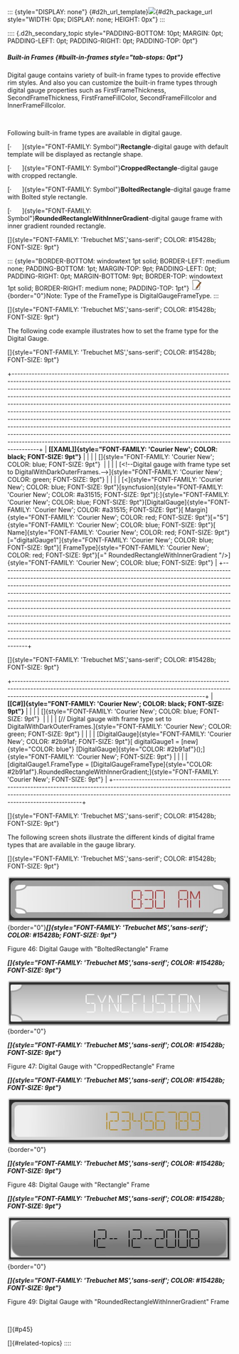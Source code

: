 ::: {style="DISPLAY: none"}
[](ms-xhelp:///?Id=d2h_url_template){#d2h_url_template}![](!package_url!){#d2h_package_url style="WIDTH: 0px; DISPLAY: none; HEIGHT: 0px"}
:::

:::: {.d2h_secondary_topic style="PADDING-BOTTOM: 10pt; MARGIN: 0pt; PADDING-LEFT: 0pt; PADDING-RIGHT: 0pt; PADDING-TOP: 0pt"}
##### Built-in Frames {#built-in-frames style="tab-stops: 0pt"}

Digital gauge contains variety of built-in frame types to provide effective rim styles. And also you can customize the built-in frame types through digital gauge properties such as FirstFrameThickness, SecondFrameThickness, FirstFrameFillColor, SecondFrameFillcolor and InnerFrameFillcolor.

 

Following built-in frame types are available in digital gauge.

[·      ]{style="FONT-FAMILY: Symbol"}**Rectangle**-digital gauge with default template will be displayed as rectangle shape.

[·      ]{style="FONT-FAMILY: Symbol"}**CroppedRectangle**-digital gauge with cropped rectangle.

[·      ]{style="FONT-FAMILY: Symbol"}**BoltedRectangle**-digital gauge frame with Bolted style rectangle.

[·      ]{style="FONT-FAMILY: Symbol"}**RoundedRectangleWithInnerGradient**-digital gauge frame with inner gradient rounded rectangle.

[]{style="FONT-FAMILY: 'Trebuchet MS','sans-serif'; COLOR: #15428b; FONT-SIZE: 9pt"} 

::: {style="BORDER-BOTTOM: windowtext 1pt solid; BORDER-LEFT: medium none; PADDING-BOTTOM: 1pt; MARGIN-TOP: 9pt; PADDING-LEFT: 0pt; PADDING-RIGHT: 0pt; MARGIN-BOTTOM: 9pt; BORDER-TOP: windowtext 1pt solid; BORDER-RIGHT: medium none; PADDING-TOP: 1pt"}
![](ImagesExt/image54_3.jpg){border="0"}Note: Type of the FrameType is DigitalGaugeFrameType.
:::

[]{style="FONT-FAMILY: 'Trebuchet MS','sans-serif'; COLOR: #15428b; FONT-SIZE: 9pt"} 

The following code example illustrates how to set the frame type for the Digital Gauge.

[]{style="FONT-FAMILY: 'Trebuchet MS','sans-serif'; COLOR: #15428b; FONT-SIZE: 9pt"} 

+---------------------------------------------------------------------------------------------------------------------------------------------------------------------------------------------------------------------------------------------------------------------------------------------------------------------------------------------------------------------------------------------------------------------------------------------------------------------------------------------------------------------------------------------------------------------------------------------------------------------------------------------------------------------------------------------------------------------------------------------------------------------------------------------------------------------+
| **[\[XAML\]]{style="FONT-FAMILY: 'Courier New'; COLOR: black; FONT-SIZE: 9pt"}**                                                                                                                                                                                                                                                                                                                                                                                                                                                                                                                                                                                                                                                                                                                                    |
|                                                                                                                                                                                                                                                                                                                                                                                                                                                                                                                                                                                                                                                                                                                                                                                                                     |
| []{style="FONT-FAMILY: 'Courier New'; COLOR: blue; FONT-SIZE: 9pt"}                                                                                                                                                                                                                                                                                                                                                                                                                                                                                                                                                                                                                                                                                                                                                 |
|                                                                                                                                                                                                                                                                                                                                                                                                                                                                                                                                                                                                                                                                                                                                                                                                                     |
| [\<!\--Digital gauge with frame type set to DigitalWithDarkOuterFrames.\--\>]{style="FONT-FAMILY: 'Courier New'; COLOR: green; FONT-SIZE: 9pt"}                                                                                                                                                                                                                                                                                                                                                                                                                                                                                                                                                                                                                                                                     |
|                                                                                                                                                                                                                                                                                                                                                                                                                                                                                                                                                                                                                                                                                                                                                                                                                     |
| [\<]{style="FONT-FAMILY: 'Courier New'; COLOR: blue; FONT-SIZE: 9pt"}[syncfusion]{style="FONT-FAMILY: 'Courier New'; COLOR: #a31515; FONT-SIZE: 9pt"}[:]{style="FONT-FAMILY: 'Courier New'; COLOR: blue; FONT-SIZE: 9pt"}[DigitalGauge]{style="FONT-FAMILY: 'Courier New'; COLOR: #a31515; FONT-SIZE: 9pt"}[ Margin]{style="FONT-FAMILY: 'Courier New'; COLOR: red; FONT-SIZE: 9pt"}[=\"5\"]{style="FONT-FAMILY: 'Courier New'; COLOR: blue; FONT-SIZE: 9pt"}[ Name]{style="FONT-FAMILY: 'Courier New'; COLOR: red; FONT-SIZE: 9pt"}[=\"digitalGauge1\"]{style="FONT-FAMILY: 'Courier New'; COLOR: blue; FONT-SIZE: 9pt"}[ FrameType]{style="FONT-FAMILY: 'Courier New'; COLOR: red; FONT-SIZE: 9pt"}[=\" RoundedRectangleWithInnerGradient \"/\>]{style="FONT-FAMILY: 'Courier New'; COLOR: blue; FONT-SIZE: 9pt"} |
+---------------------------------------------------------------------------------------------------------------------------------------------------------------------------------------------------------------------------------------------------------------------------------------------------------------------------------------------------------------------------------------------------------------------------------------------------------------------------------------------------------------------------------------------------------------------------------------------------------------------------------------------------------------------------------------------------------------------------------------------------------------------------------------------------------------------+

[]{style="FONT-FAMILY: 'Trebuchet MS','sans-serif'; COLOR: #15428b; FONT-SIZE: 9pt"} 

+-------------------------------------------------------------------------------------------------------------------------------------------------------------------------------------------------------------------------------+
| **[\[C#\]]{style="FONT-FAMILY: 'Courier New'; COLOR: black; FONT-SIZE: 9pt"}**                                                                                                                                                |
|                                                                                                                                                                                                                               |
| []{style="FONT-FAMILY: 'Courier New'; COLOR: blue; FONT-SIZE: 9pt"}                                                                                                                                                           |
|                                                                                                                                                                                                                               |
| [// Digital gauge with frame type set to DigitalWithDarkOuterFrames.]{style="FONT-FAMILY: 'Courier New'; COLOR: green; FONT-SIZE: 9pt"}                                                                                       |
|                                                                                                                                                                                                                               |
| [DigitalGauge]{style="FONT-FAMILY: 'Courier New'; COLOR: #2b91af; FONT-SIZE: 9pt"}[ digitalGauge1 = [new]{style="COLOR: blue"} [DigitalGauge]{style="COLOR: #2b91af"}();]{style="FONT-FAMILY: 'Courier New'; FONT-SIZE: 9pt"} |
|                                                                                                                                                                                                                               |
| [digitalGauge1.FrameType = [DigitalGaugeFrameType]{style="COLOR: #2b91af"}.RoundedRectangleWithInnerGradient;]{style="FONT-FAMILY: 'Courier New'; FONT-SIZE: 9pt"}                                                            |
+-------------------------------------------------------------------------------------------------------------------------------------------------------------------------------------------------------------------------------+

[]{style="FONT-FAMILY: 'Trebuchet MS','sans-serif'; COLOR: #15428b; FONT-SIZE: 9pt"} 

The following screen shots illustrate the different kinds of digital frame types that are available in the gauge library.

[]{style="FONT-FAMILY: 'Trebuchet MS','sans-serif'; COLOR: #15428b; FONT-SIZE: 9pt"} 

![](ImagesExt/image54_49.jpg){border="0"}***[]{style="FONT-FAMILY: 'Trebuchet MS','sans-serif'; COLOR: #15428b; FONT-SIZE: 9pt"}***

Figure 46: Digital Gauge with \"BoltedRectangle\" Frame

***[]{style="FONT-FAMILY: 'Trebuchet MS','sans-serif'; COLOR: #15428b; FONT-SIZE: 9pt"}*** 

![](ImagesExt/image54_50.jpg){border="0"}

***[]{style="FONT-FAMILY: 'Trebuchet MS','sans-serif'; COLOR: #15428b; FONT-SIZE: 9pt"}*** 

Figure 47: Digital Gauge with \"CroppedRectangle\" Frame

***[]{style="FONT-FAMILY: 'Trebuchet MS','sans-serif'; COLOR: #15428b; FONT-SIZE: 9pt"}*** 

![](ImagesExt/image54_51.jpg){border="0"}

***[]{style="FONT-FAMILY: 'Trebuchet MS','sans-serif'; COLOR: #15428b; FONT-SIZE: 9pt"}*** 

Figure 48: Digital Gauge with \"Rectangle\" Frame

***[]{style="FONT-FAMILY: 'Trebuchet MS','sans-serif'; COLOR: #15428b; FONT-SIZE: 9pt"}*** 

![](ImagesExt/image54_52.jpg){border="0"}

***[]{style="FONT-FAMILY: 'Trebuchet MS','sans-serif'; COLOR: #15428b; FONT-SIZE: 9pt"}*** 

Figure 49: Digital Gauge with \"RoundedRectangleWithInnerGradient\" Frame

 

[]{#p45} 

[]{#related-topics}
::::
